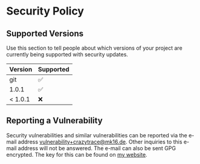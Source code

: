# Security Policy

## Supported Versions

Use this section to tell people about which versions of your project are
currently being supported with security updates.

| Version | Supported |
| --- | --- |
| git | :white_check_mark: |
| 1.0.1 | :white_check_mark: |
| < 1.0.1 | :x: |

## Reporting a Vulnerability

Security vulnerabilities and similar vulnerabilities can be reported via the e-mail address [vulnerability+crazytrace@mk16.de](mailto:vulnerability+crazytrace@mk16.de). Other inquiries to this e-mail address will not be answered. The e-mail can also be sent GPG encrypted. The key for this can be found on [my website](https://mk16.de/about_me/).

